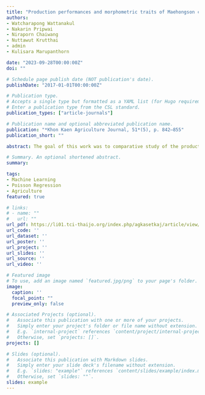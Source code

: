 ```yaml
---
title: "Production performances and morphometric traits of Maehongson chickens comparing Praduhangdum, male layer chickens, and broiler"
authors:
- Watcharapong Wattanakul
- Nakarin Pripwai
- Niraporn Chaiwang
- Nuttawut Krutthai
- admin
- Kulisara Marupanthorn

date: "2023-09-28T00:00:00Z"
doi: ""

# Schedule page publish date (NOT publication's date).
publishDate: "2017-01-01T00:00:00Z"

# Publication type.
# Accepts a single type but formatted as a YAML list (for Hugo requirements).
# Enter a publication type from the CSL standard.
publication_types: ["article-journals"]

# Publication name and optional abbreviated publication name.
publication: "*Khon Kaen Agriculture Journal, 51*(5), p. 842–855"
publication_short: ""

abstract: The goal of this work was to comparative study of the production efficiency and morphology of Maehongson chickens at various ages versus Praduhangdum, male layer chickens and broiler. Completely randomized design (CRD) experiments were devised using one-day-old broilers, 150 of each breed for a total of 600. According to the breed of chickens, the experiment was divided into four groups, with each group containing 10 replications and 15 repetitions. Each group of chickens was fed the same feed. The experiment was supplied with ad libitum water and feed. The body weight and feed intake of those chickens were recorded. The chickens' morphology was measured. Measure and document the morphological characteristics of Maehongson chickens by gender segregation. Praduhangdum and broiler at 5-8 weeks, 12 weeks, and 16 weeks, 3 per sex, were repeated six times for a total of 6 per rep, and data on the crowing frequency of 16-week-old Maehongson chickens was collected. The results revealed that broilers had a greater ADG (32.53±2.10g) than Praduhangdum (17.76±0.70g), male layer chickens (9.79±0.63g), and Maehongson chickens (8.52±0.39g) (P<0.001). The 5-week-old broiler had the highest ADG based on statistical significance (P<0.001). At 16 weeks of age, Praduhangdum had average growth rates not different from those of Maehongson chickens (P<0.001), but greater than male layer chickens (P < 0.001). Broilers aged 0-5 weeks consumed the most food (P < 0.001), but the feed conversion ratio of 0–5-week-old broilers (1.37±0.14) was favorable than that of other chickens (P<0.001). Maehongson chickens aged 0-16 weeks had the same FCR as male layer chickens but were inferior to Praduhangdum (P<0.001). According to morphological studies, female Maehongson chickens aged 5 and 16 weeks had the least less body width (P<0.001).

# Summary. An optional shortened abstract.
summary:

tags:
- Machine Learning
- Poisson Regression
- Agriculture
featured: true

# links:
# - name: ""
#   url: ""
url_pdf: https://li01.tci-thaijo.org/index.php/agkasetkaj/article/view/258270
url_code: ''
url_dataset: ''
url_poster: ''
url_project: ''
url_slides: ''
url_source: ''
url_video: ''

# Featured image
# To use, add an image named `featured.jpg/png` to your page's folder. 
image:
  caption: ''
  focal_point: ""
  preview_only: false

# Associated Projects (optional).
#   Associate this publication with one or more of your projects.
#   Simply enter your project's folder or file name without extension.
#   E.g. `internal-project` references `content/project/internal-project/index.md`.
#   Otherwise, set `projects: []`.
projects: []

# Slides (optional).
#   Associate this publication with Markdown slides.
#   Simply enter your slide deck's filename without extension.
#   E.g. `slides: "example"` references `content/slides/example/index.md`.
#   Otherwise, set `slides: ""`.
slides: example
---
```

